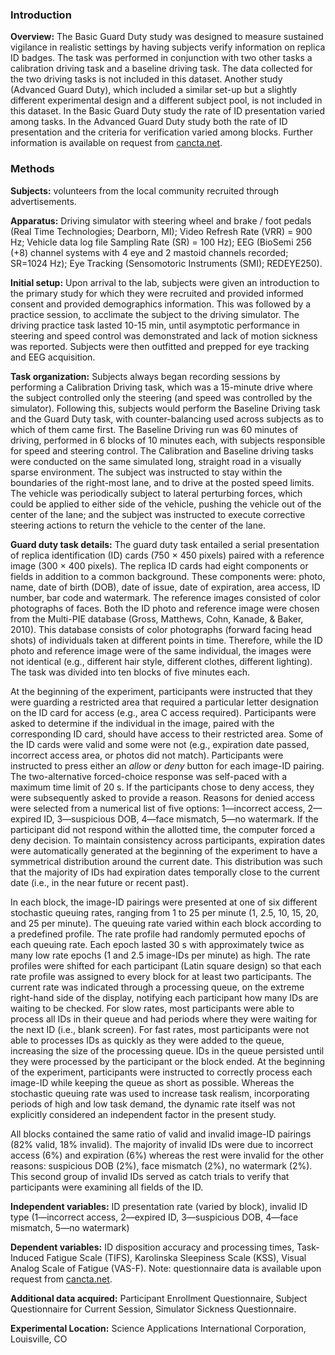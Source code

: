 ### Introduction

**Overview:** The Basic Guard Duty study was designed to measure sustained vigilance in realistic settings by having subjects verify information on replica ID badges. The task was performed in conjunction with two other tasks a calibration driving task and a baseline driving task. The data collected for the two driving tasks is not included in this dataset. Another study (Advanced Guard Duty), which included a similar set-up but a slightly different experimental design and a different subject pool, is not included in this dataset. In the Basic Guard Duty study the rate of ID presentation varied among tasks. In the Advanced Guard Duty study both the rate of ID presentation and the criteria for verification varied among blocks. Further information is available on request from [cancta.net](https://cancta.net).


### Methods   

**Subjects:** volunteers from the local community recruited through advertisements. 
 
**Apparatus:**  Driving simulator with steering wheel and brake / foot pedals (Real Time Technologies; Dearborn, MI); Video Refresh Rate (VRR) = 900 Hz; Vehicle data log file Sampling Rate (SR) = 100 Hz); EEG (BioSemi 256 (+8) channel systems with 4 eye and 2 mastoid channels recorded; SR=1024 Hz); Eye Tracking (Sensomotoric Instruments (SMI); REDEYE250).   

**Initial setup:** Upon arrival to the lab, subjects were given an introduction to the primary study for which they were recruited and provided informed consent and provided demographics information. This was followed by a practice session, to acclimate the subject to the driving simulator. The driving practice task lasted 10-15 min, until asymptotic performance in steering and speed control was demonstrated and lack of motion sickness was reported. Subjects were then outfitted and prepped for eye tracking and EEG acquisition. 

**Task organization:** Subjects always began recording sessions by performing a Calibration Driving task, which was a 15-minute drive where the subject controlled only the steering (and speed was controlled by the simulator). Following this, subjects would perform the Baseline Driving task and the Guard Duty task, with counter-balancing used across subjects as to which of them came first. The Baseline Driving run was 60 minutes of driving, performed in 6 blocks of 10 minutes each, with subjects responsible for speed and steering control. The Calibration and Baseline driving tasks were conducted on the same simulated long, straight road in a visually sparse environment. The subject was instructed to stay within the boundaries of the right-most lane, and to drive at the posted speed limits. The vehicle was periodically subject to lateral perturbing forces, which could be applied to either side of the vehicle, pushing the vehicle out of the center of the lane; and the subject was instructed to execute corrective steering actions to return the vehicle to the center of the lane. 

**Guard duty task details:** The guard duty task entailed a serial presentation of replica identification (ID) cards (750 × 450 pixels) paired with a reference image (300 × 400 pixels). The replica ID cards had eight components or fields in addition to a common background. These components were: photo, name, date of birth (DOB), date of issue, date of expiration, area access, ID number, bar code and watermark. The reference images consisted of color photographs of faces. Both the ID photo and reference image were chosen from the Multi-PIE database (Gross, Matthews, Cohn, Kanade, & Baker, 2010). This database consists of color photographs (forward facing head shots) of individuals taken at different points in time. Therefore, while the ID photo and reference image were of the same individual, the images were not identical (e.g., different hair style, different clothes, different lighting). The task was divided into ten blocks of five minutes each.  

At the beginning of the experiment, participants were instructed that they were guarding a restricted area that required a particular letter designation on the ID card for access (e.g., area C access required). Participants were asked to determine if the individual in the image, paired with the corresponding ID card, should have access to their restricted area. Some of the ID cards were valid and some were not (e.g., expiration date passed, incorrect access area, or photos did not match). Participants were instructed to press either an *allow* or *deny* button for each image-ID pairing. The two-alternative forced-choice response was self-paced with a maximum time limit of 20 s. If the participants chose to deny access, they were subsequently asked to provide a reason. Reasons for denied access were selected from a numerical list of five options: 1—incorrect access, 2—expired ID, 3—suspicious DOB, 4—face mismatch, 5—no watermark. If the participant did not respond within the allotted time, the computer forced a deny decision. To maintain consistency across participants, expiration dates were automatically generated at the beginning of the experiment to have a symmetrical distribution around the current date. This distribution was such that the majority of IDs had expiration dates temporally close to the current date (i.e., in the near future or recent past).  

In each block, the image-ID pairings were presented at one of six different stochastic queuing rates, ranging from 1 to 25 per minute (1, 2.5, 10, 15, 20, and 25 per minute). The queuing rate varied within each block according to a predefined profile. The rate profile had randomly permuted epochs of each queuing rate. Each epoch lasted 30 s with approximately twice as many low rate epochs (1 and 2.5 image-IDs per minute) as high. The rate profiles were shifted for each participant (Latin square design) so that each rate profile was assigned to every block for at least two participants. The current rate was indicated through a processing queue, on the extreme right-hand side of the display, notifying each participant how many IDs are waiting to be checked. For slow rates, most participants were able to process all IDs in their queue and had periods where they were waiting for the next ID (i.e., blank screen). For fast rates, most participants were not able to processes IDs as quickly as they were added to the queue, increasing the size of the processing queue. IDs in the queue persisted until they were processed by the participant or the block ended. At the beginning of the experiment, participants were instructed to correctly process each image-ID while keeping the queue as short as possible. Whereas the stochastic queuing rate was used to increase task realism, incorporating periods of high and low task demand, the dynamic rate itself was not explicitly considered an independent factor in the present study.  

All blocks contained the same ratio of valid and invalid image-ID pairings (82% valid, 18% invalid). The majority of invalid IDs were due to incorrect access (6%) and expiration (6%) whereas the rest were invalid for the other reasons: suspicious DOB (2%), face mismatch (2%), no watermark (2%). This second group of invalid IDs served as catch trials to verify that participants were examining all fields of the ID.  

**Independent variables:** ID presentation rate (varied by block), invalid ID type (1—incorrect access, 2—expired ID, 3—suspicious DOB, 4—face mismatch, 5—no watermark)

**Dependent variables:** ID disposition accuracy and processing times, Task-Induced Fatigue Scale (TIFS), Karolinska Sleepiness Scale (KSS), Visual Analog Scale of Fatigue (VAS-F).  Note: questionnaire data is available upon request from [cancta.net](https://cancta.net).

**Additional data acquired:** Participant Enrollment Questionnaire, Subject Questionnaire for Current Session, Simulator Sickness Questionnaire.  

**Experimental Location:** Science Applications International Corporation, Louisville, CO

